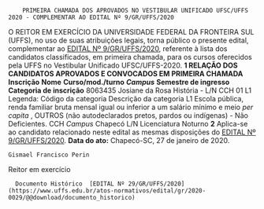         PRIMEIRA CHAMADA DOS APROVADOS NO VESTIBULAR UNIFICADO UFSC/UFFS 2020 - COMPLEMENTAR AO EDITAL Nº 9/GR/UFFS/2020  

 O REITOR EM EXERCÍCIO DA UNIVERSIDADE FEDERAL DA FRONTEIRA SUL (UFFS), no uso de suas atribuições legais, torna público o presente edital, complementar ao [EDITAL Nº 9/GR/UFFS/2020](https://www.uffs.edu.br/atos-normativos/edital/gr/2020-0009), referente à lista dos candidatos classificados, em primeira chamada, para os cursos oferecidos pela UFFS no Vestibular Unificado UFSC/UFFS-2020.  **1 RELAÇÃO DOS CANDIDATOS APROVADOS E CONVOCADOS EM PRIMEIRA CHAMADA**       **Inscrição**   **Nome**   **Curso/mod./turno**    ***Campus***    **Semestre de ingresso**   **Categoria de inscrição**     8063435   Josiane da Rosa   História - L/N   CCH   01   L1      Legenda:       Código da categoria   Descrição da categoria     L1   Escola pública, renda familiar bruta mensal igual ou inferior a um salário mínimo e meio  *per capita* , OUTROS (não autodeclarados pretos, pardos ou indígenas) - Não Deficientes.     CCH   *Campus*  Chapecó     L/N   Licenciatura Noturno       **2**  Aplica-se ao candidato relacionado neste edital as mesmas disposições do [EDITAL Nº 9/GR/UFFS/2020](https://www.uffs.edu.br/atos-normativos/edital/gr/2020-0009).        **Data do ato:** Chapecó-SC, 27 de janeiro de 2020.   
 

    Gismael Francisco Perin   
 Reitor em exercício 

      Documento Histórico  [EDITAL Nº 29/GR/UFFS/2020](https://www.uffs.edu.br/atos-normativos/edital/gr/2020-0029/@@download/documento_historico)     
      